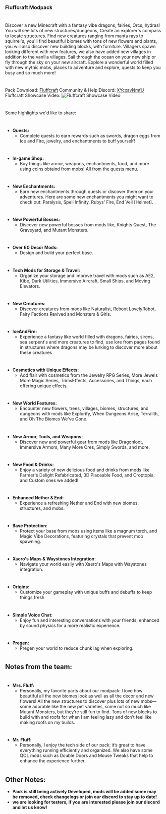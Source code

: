 ### **Fluffcraft Modpack**
# 
Discover a new Minecraft with a fantasy vibe dragons, fairies, Orcs, hydras! You will see lots of new structures/dungeons, Create an explorer's compass to locate structures. 
Find new creatures ranging from manta rays to squirrel's, you'll find beautiful biomes with tons of new flowers and plants, you will also discover new building blocks, with furniture. Villagers spawn looking different with new
features, we also have added new villages in addition to the vanilla villages. Sail through the ocean on your new ship or fly through the sky on your new aircraft.
Explore a wonderful world filled with new mythic mobs, places to adventure and explore, quests to keep you busy and so much more!
#
Pack Download: [Fluffcraft](https://www.curseforge.com/minecraft/modpacks/fluffcraft)
Community & Help Discord: [XYcxavNmfU](https://discord.gg/XYcxavNmfU)
Fluffcraft Showcase Video: ![Fluffcraft Showcase Video](https://www.youtube.com/watch?v=WcY2yaQp94s)
# 
Some highlights we'd like to share:
# 
- **Quests:**
  - Complete quests to earn rewards such as swords, dragon eggs from Ice and Fire, jewelry, and enchantments to buff yourself!
#
- **In-game Shop:**
  - Buy things like armor, weapons, enchantments, food, and more using coins obtaind from mobs! All from the quests menu.
# 
- **New Enchantments:**
  - Earn new enchantments through quests or discover them on your adventures. Here are some new enchantments you might want to check out: Paralysis, Spell Infinity, Rubys' Fire, End Veil [Helmet].
#
- **New Powerful Bosses:**
  - Discover new powerful bosses from mods like, Knights Quest, The Graveyard, and Mutant Monsters.
# 
- **Over 60 Decor Mods:**
  - Design and build your perfect base.
# 
- **Tech Mods for Storage & Travel:**
  - Organize your storage and improve travel with mods such as AE2, Kibe, Dark Utilities, Immersive Aircraft, Small Ships, and Moving Elevators.
# 
- **New Creatures:**
  - Discover creatures from mods like Naturalist, Reboot LovelyRobot, Fairy Factions Revived and Monsters & Girls.
# 
- **IceAndFire:**
  - Experience a fantasy like world filled with dragons, fairies, sirens, sea serpent's and more creatures to find, use lore from pages found in structures where dragons may be lurking to discover more about these creatures
# 
- **Cosmetics with Unique Effects:**
  - Add flair with cosmetics from the Jewelry RPG Series, More Jewels More Magic Series, TrimsEffects, Accessories, and Things, each offering unique effects.
# 
- **New World Features:**
  - Encounter new flowers, trees, villages, biomes, structures, and dungeons with mods like Explorify, When Dungeons Arise, Terralith, and Oh The Biomes We've Gone.
# 
- **New Armor, Tools, and Weapons:**
  - Discover new and powerful gear from mods like Dragonloot, Immersive Armors, Many More Ores, Simply Swords, and more.
# 
- **New Food & Drinks:**
  - Enjoy a variety of new delicious food and drinks from mods like Farmer's Delight Refabricated, 3D Placeable Food, and Croptopia, and Custom ones we added!
# 
- **Enhanced Nether & End:**
  - Experience a refreshing Nether and End with new biomes, structures, and mobs.
# 
- **Base Protection:**
  - Protect your base from mobs using items like a magnum torch, and Magic Vibe Decorations, featuring crystals that prevent mob spawning.
# 
- **Xaero's Maps & Waystones Integration:**
  - Navigate your world easily with Xaero's Maps with Waystones integration.
# 
- **Origins:**
  - Customize your gameplay with unique buffs and debuffs to keep things fresh.
#
- **Simple Voice Chat:**
  - Enjoy fun and interesting conversations with your friends, enhanced by sound physics for a more realistic experience.
# 
- **Pregen:**
  - Pregen your world to reduce chunk lag when exploring.
# 
## Notes from the team:
# 
- **Mrs. Fluff:**
  - Personally, my favorite parts about our modpack: I love how beautiful all the new biomes look as well as all the decor and new flowers! All the new structures to discover plus lots of new mobs—some adorable like the new pet varieties, some not so much like Mutant Monsters, but they’re still fun to find. Tons of new blocks to build with and roofs for when I am feeling lazy and don’t feel like making roofs on my builds.
# 
- **Mr. Fluff:**
  - Personally, I enjoy the tech side of our pack; it’s great to have everything running efficiently and organized. We also have some QOL mods such as Double Doors and Mouse Tweaks that help to enhance the experience further.
# 
## Other Notes:
- **Pack is still being actively Developed, mods will be added some may be removed, check changelogs or join our discord to stay up to date!**
- **we are looking for testers, if you are interested please join our discord and let us know!**